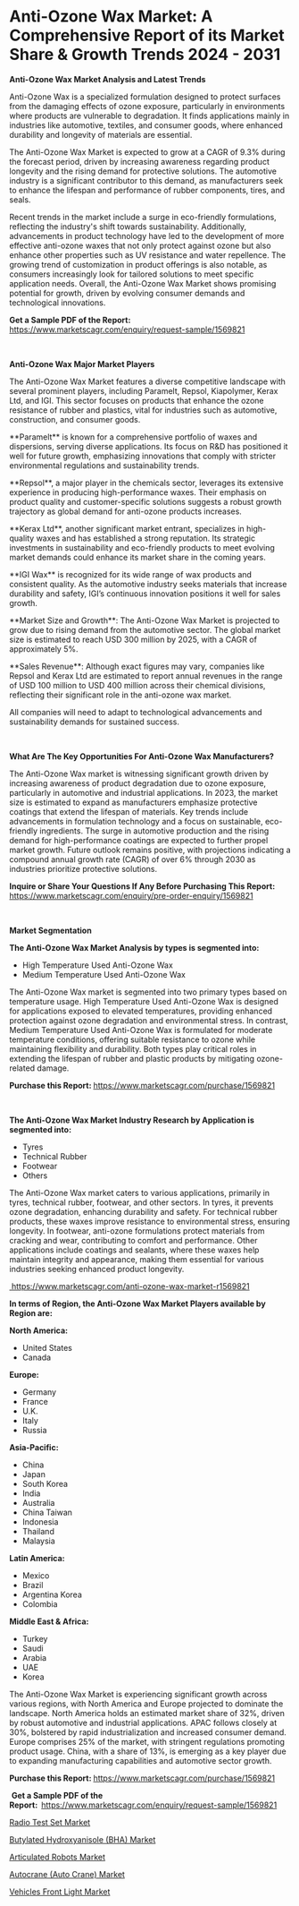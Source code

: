 <p><h1>Anti-Ozone Wax Market: A Comprehensive Report of its Market Share & Growth Trends 2024 - 2031</h1></p><p><strong>Anti-Ozone Wax Market Analysis and Latest Trends</strong></p>
<p><p>Anti-Ozone Wax is a specialized formulation designed to protect surfaces from the damaging effects of ozone exposure, particularly in environments where products are vulnerable to degradation. It finds applications mainly in industries like automotive, textiles, and consumer goods, where enhanced durability and longevity of materials are essential. </p><p>The Anti-Ozone Wax Market is expected to grow at a CAGR of 9.3% during the forecast period, driven by increasing awareness regarding product longevity and the rising demand for protective solutions. The automotive industry is a significant contributor to this demand, as manufacturers seek to enhance the lifespan and performance of rubber components, tires, and seals. </p><p>Recent trends in the market include a surge in eco-friendly formulations, reflecting the industry's shift towards sustainability. Additionally, advancements in product technology have led to the development of more effective anti-ozone waxes that not only protect against ozone but also enhance other properties such as UV resistance and water repellence. The growing trend of customization in product offerings is also notable, as consumers increasingly look for tailored solutions to meet specific application needs. Overall, the Anti-Ozone Wax Market shows promising potential for growth, driven by evolving consumer demands and technological innovations.</p></p>
<p><strong>Get a Sample PDF of the Report:&nbsp;</strong> <a href="https://www.marketscagr.com/enquiry/request-sample/1569821?utm_campaign=1721&utm_medium=2&utm_source=Github&utm_content=ia&utm_term=14102024&utm_id=anti-ozone-wax">https://www.marketscagr.com/enquiry/request-sample/1569821</a></p>
<p>&nbsp;</p>
<p><strong>Anti-Ozone Wax Major Market Players</strong></p>
<p><p>The Anti-Ozone Wax Market features a diverse competitive landscape with several prominent players, including Paramelt, Repsol, Kiapolymer, Kerax Ltd, and IGI. This sector focuses on products that enhance the ozone resistance of rubber and plastics, vital for industries such as automotive, construction, and consumer goods.</p><p>**Paramelt** is known for a comprehensive portfolio of waxes and dispersions, serving diverse applications. Its focus on R&D has positioned it well for future growth, emphasizing innovations that comply with stricter environmental regulations and sustainability trends.</p><p>**Repsol**, a major player in the chemicals sector, leverages its extensive experience in producing high-performance waxes. Their emphasis on product quality and customer-specific solutions suggests a robust growth trajectory as global demand for anti-ozone products increases.</p><p>**Kerax Ltd**, another significant market entrant, specializes in high-quality waxes and has established a strong reputation. Its strategic investments in sustainability and eco-friendly products to meet evolving market demands could enhance its market share in the coming years.</p><p>**IGI Wax** is recognized for its wide range of wax products and consistent quality. As the automotive industry seeks materials that increase durability and safety, IGI’s continuous innovation positions it well for sales growth.</p><p>**Market Size and Growth**: The Anti-Ozone Wax Market is projected to grow due to rising demand from the automotive sector. The global market size is estimated to reach USD 300 million by 2025, with a CAGR of approximately 5%. </p><p>**Sales Revenue**: Although exact figures may vary, companies like Repsol and Kerax Ltd are estimated to report annual revenues in the range of USD 100 million to USD 400 million across their chemical divisions, reflecting their significant role in the anti-ozone wax market. </p><p>All companies will need to adapt to technological advancements and sustainability demands for sustained success.</p></p>
<p>&nbsp;</p>
<p><strong>What Are The Key Opportunities For Anti-Ozone Wax Manufacturers?</strong></p>
<p><p>The Anti-Ozone Wax market is witnessing significant growth driven by increasing awareness of product degradation due to ozone exposure, particularly in automotive and industrial applications. In 2023, the market size is estimated to expand as manufacturers emphasize protective coatings that extend the lifespan of materials. Key trends include advancements in formulation technology and a focus on sustainable, eco-friendly ingredients. The surge in automotive production and the rising demand for high-performance coatings are expected to further propel market growth. Future outlook remains positive, with projections indicating a compound annual growth rate (CAGR) of over 6% through 2030 as industries prioritize protective solutions.</p></p>
<p><strong>Inquire or Share Your Questions If Any Before Purchasing This Report:</strong> <a href="https://www.marketscagr.com/enquiry/pre-order-enquiry/1569821?utm_campaign=1721&utm_medium=2&utm_source=Github&utm_content=ia&utm_term=14102024&utm_id=anti-ozone-wax">https://www.marketscagr.com/enquiry/pre-order-enquiry/1569821</a></p>
<p>&nbsp;</p>
<p><strong>Market Segmentation</strong></p>
<p><strong>The Anti-Ozone Wax Market Analysis by types is segmented into:</strong></p>
<p><ul><li>High Temperature Used Anti-Ozone Wax</li><li>Medium Temperature Used Anti-Ozone Wax</li></ul></p>
<p><p>The Anti-Ozone Wax market is segmented into two primary types based on temperature usage. High Temperature Used Anti-Ozone Wax is designed for applications exposed to elevated temperatures, providing enhanced protection against ozone degradation and environmental stress. In contrast, Medium Temperature Used Anti-Ozone Wax is formulated for moderate temperature conditions, offering suitable resistance to ozone while maintaining flexibility and durability. Both types play critical roles in extending the lifespan of rubber and plastic products by mitigating ozone-related damage.</p></p>
<p><strong>Purchase this Report:&nbsp;</strong><a href="https://www.marketscagr.com/purchase/1569821?utm_campaign=1721&utm_medium=2&utm_source=Github&utm_content=ia&utm_term=14102024&utm_id=anti-ozone-wax">https://www.marketscagr.com/purchase/1569821</a></p>
<p>&nbsp;</p>
<p><strong>The Anti-Ozone Wax Market Industry Research by Application is segmented into:</strong></p>
<p><ul><li>Tyres</li><li>Technical Rubber</li><li>Footwear</li><li>Others</li></ul></p>
<p><p>The Anti-Ozone Wax market caters to various applications, primarily in tyres, technical rubber, footwear, and other sectors. In tyres, it prevents ozone degradation, enhancing durability and safety. For technical rubber products, these waxes improve resistance to environmental stress, ensuring longevity. In footwear, anti-ozone formulations protect materials from cracking and wear, contributing to comfort and performance. Other applications include coatings and sealants, where these waxes help maintain integrity and appearance, making them essential for various industries seeking enhanced product longevity.</p></p>
<p><a href="https://www.marketscagr.com/anti-ozone-wax-market-r1569821?utm_campaign=1721&utm_medium=2&utm_source=Github&utm_content=ia&utm_term=14102024&utm_id=anti-ozone-wax">&nbsp;https://www.marketscagr.com/anti-ozone-wax-market-r1569821</a></p>
<p><strong>In terms of Region, the Anti-Ozone Wax Market Players available by Region are:</strong></p>
<p>
    <p> <strong> North America: </strong>
        <ul>
            <li>United States</li>
            <li>Canada</li>
        </ul>
        </p> 
    <p> <strong> Europe: </strong>
        <ul>
            <li>Germany</li>
            <li>France</li>
            <li>U.K.</li>
            <li>Italy</li>
            <li>Russia</li>
        </ul>
        </p> 
    <p> <strong> Asia-Pacific: </strong>
        <ul>
            <li>China</li>
            <li>Japan</li>
            <li>South Korea</li>
            <li>India</li>
            <li>Australia</li>
            <li>China Taiwan</li>
            <li>Indonesia</li>
            <li>Thailand</li>
            <li>Malaysia</li>
        </ul>
        </p> 
    <p> <strong> Latin America: </strong>
        <ul>
            <li>Mexico</li>
            <li>Brazil</li>
            <li>Argentina Korea</li>
            <li>Colombia</li>
        </ul>
        </p> 
    <p> <strong> Middle East & Africa: </strong>
        <ul>
            <li>Turkey</li>
            <li>Saudi</li>
            <li>Arabia</li>
            <li>UAE</li>
            <li>Korea</li>
        </ul>
    </p>
    </p>
<p><p>The Anti-Ozone Wax Market is experiencing significant growth across various regions, with North America and Europe projected to dominate the landscape. North America holds an estimated market share of 32%, driven by robust automotive and industrial applications. APAC follows closely at 30%, bolstered by rapid industrialization and increased consumer demand. Europe comprises 25% of the market, with stringent regulations promoting product usage. China, with a share of 13%, is emerging as a key player due to expanding manufacturing capabilities and automotive sector growth.</p></p>
<p><strong>Purchase this Report: </strong><a href="https://www.marketscagr.com/purchase/1569821?utm_campaign=1721&utm_medium=2&utm_source=Github&utm_content=ia&utm_term=14102024&utm_id=anti-ozone-wax">https://www.marketscagr.com/purchase/1569821</a></p>
<p>&nbsp;<strong>Get a Sample PDF of the Report:&nbsp;&nbsp;</strong><a href="https://www.marketscagr.com/enquiry/request-sample/1569821?utm_campaign=1721&utm_medium=2&utm_source=Github&utm_content=ia&utm_term=14102024&utm_id=anti-ozone-wax">https://www.marketscagr.com/enquiry/request-sample/1569821</a></p>
<p><strong></strong></p>
<p><p><a href="https://www.linkedin.com/pulse/opportunities-challenges-radio-test-set-market-strategic-huhhe?trk=public_post_embed_feed-article-content&utm_campaign=1721&utm_medium=2&utm_source=Github&utm_content=ia&utm_term=14102024&utm_id=anti-ozone-wax">Radio Test Set Market</a></p><p><a href="https://www.linkedin.com/pulse/competitive-intelligence-butylated-hydroxyanisole-bha-t4nze?trk=public_post_embed_feed-article-content&utm_campaign=1721&utm_medium=2&utm_source=Github&utm_content=ia&utm_term=14102024&utm_id=anti-ozone-wax">Butylated Hydroxyanisole (BHA) Market</a></p><p><a href="https://www.linkedin.com/pulse/global-articulated-robots-market-opportunities-forecast-period-81ige?trk=public_post_embed_feed-article-content&utm_campaign=1721&utm_medium=2&utm_source=Github&utm_content=ia&utm_term=14102024&utm_id=anti-ozone-wax">Articulated Robots Market</a></p><p><a href="https://www.linkedin.com/pulse/autocrane-auto-crane-market-global-share-ranking-overall-acajc?trk=public_post_embed_feed-article-content&utm_campaign=1721&utm_medium=2&utm_source=Github&utm_content=ia&utm_term=14102024&utm_id=anti-ozone-wax">Autocrane (Auto Crane) Market</a></p><p><a href="https://www.linkedin.com/pulse/vehicles-front-light-market-trends-insights-type-application-59pdf?utm_campaign=1721&utm_medium=2&utm_source=Github&utm_content=ia&utm_term=14102024&utm_id=anti-ozone-wax">Vehicles Front Light Market</a></p></p>